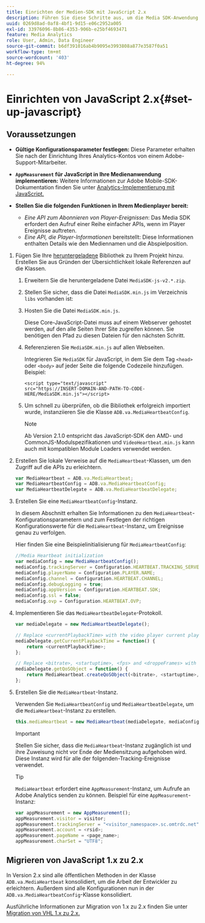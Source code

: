 ```yaml
---
title: Einrichten der Medien-SDK mit JavaScript 2.x
description: Führen Sie diese Schritte aus, um die Media SDK-Anwendung in JavaScript 2.x einzurichten.
uuid: 0269d8ad-0af8-4bf1-9d15-e06c2952a005
exl-id: 33976096-8b86-4353-906b-e25bf4693471
feature: Media Analytics
role: User, Admin, Data Engineer
source-git-commit: b6df391016ab4b9095e3993808a877e3587f0a51
workflow-type: tm+mt
source-wordcount: '403'
ht-degree: 94%

---
```


# Einrichten von JavaScript 2.x{#set-up-javascript}

## Voraussetzungen 

* **Gültige Konfigurationsparameter festlegen:** Diese Parameter erhalten Sie nach der Einrichtung Ihres Analytics-Kontos von einem Adobe-Support-Mitarbeiter.
* **`AppMeasurement` für JavaScript in Ihre Medienanwendung implementieren:** Weitere Informationen zur Adobe Mobile-SDK-Dokumentation finden Sie unter [Analytics-Implementierung mit JavaScript.](https://experienceleague.adobe.com/docs/analytics/implementation/js/overview.html?lang=de)

* **Stellen Sie die folgenden Funktionen in Ihrem Medienplayer bereit:**

   * *Eine API zum Abonnieren von Player-Ereignissen*: Das Media SDK erfordert den Aufruf einer Reihe einfacher APIs, wenn im Player Ereignisse auftreten.
   * *Eine API, die Player-Informationen* bereitstellt: Diese Informationen enthalten Details wie den Mediennamen und die Abspielposition.

1. Fügen Sie Ihre [heruntergeladene](/help/sdk-implement/download-sdks.md#download-2x-sdks) Bibliothek zu Ihrem Projekt hinzu. Erstellen Sie aus Gründen der Übersichtlichkeit lokale Referenzen auf die Klassen.

   1. Erweitern Sie die heruntergeladene Datei `MediaSDK-js-v2.*.zip`.
   1. Stellen Sie sicher, dass die Datei `MediaSDK.min.js` im Verzeichnis `libs` vorhanden ist:

   1. Hosten Sie die Datei `MediaSDK.min.js`.

      Diese Core-JavaScript-Datei muss auf einem Webserver gehostet werden, auf den alle Seiten Ihrer Site zugreifen können. Sie benötigen den Pfad zu diesen Dateien für den nächsten Schritt.

   1. Referenzieren Sie `MediaSDK.min.js` auf allen Webseiten.

      Integrieren Sie `MediaSDK` für JavaScript, in dem Sie dem Tag `<head>` oder `<body>` auf jeder Seite die folgende Codezeile hinzufügen. Beispiel:

      ```
      <script type="text/javascript"
      src="https://INSERT-DOMAIN-AND-PATH-TO-CODE-HERE/MediaSDK.min.js"></script>
      ```

   1. Um schnell zu überprüfen, ob die Bibliothek erfolgreich importiert wurde, instanziieren Sie die Klasse `ADB.va.MediaHeartbeatConfig`.

      >[!NOTE]
      >
      >Ab Version 2.1.0 entspricht das JavaScript-SDK den AMD- und CommonJS-Modulspezifikationen und `VideoHeartbeat.min.js` kann auch mit kompatiblen Module Loaders verwendet werden.

1. Erstellen Sie lokale Verweise auf die `MediaHeartbeat`-Klassen, um den Zugriff auf die APIs zu erleichtern.

   ```js
   var MediaHeartbeat = ADB.va.MediaHeartbeat;
   var MediaHeartbeatConfig = ADB.va.MediaHeartbeatConfig;
   var MediaHeartbeatDelegate = ADB.va.MediaHeartbeatDelegate;
   ```

1. Erstellen Sie eine `MediaHeartbeatConfig`-Instanz.

   In diesem Abschnitt erhalten Sie Informationen zu den `MediaHeartbeat`-Konfigurationsparametern und zum Festlegen der richtigen Konfigurationswerte für die `MediaHeartbeat`-Instanz, um Ereignisse genau zu verfolgen.

   Hier finden Sie eine Beispielinitialisierung für `MediaHeartbeatConfig`:

   ```js
   //Media Heartbeat initialization
   var mediaConfig = new MediaHeartbeatConfig();
   mediaConfig.trackingServer = Configuration.HEARTBEAT.TRACKING_SERVER;
   mediaConfig.playerName = Configuration.PLAYER.NAME;
   mediaConfig.channel = Configuration.HEARTBEAT.CHANNEL;
   mediaConfig.debugLogging = true;
   mediaConfig.appVersion = Configuration.HEARTBEAT.SDK;
   mediaConfig.ssl = false;
   mediaConfig.ovp = Configuration.HEARTBEAT.OVP;
   ```

1. Implementieren Sie das `MediaHeartbeatDelegate`-Protokoll.

   ```js
   var mediaDelegate = new MediaHeartbeatDelegate();
   
   // Replace <currentPlaybackTime> with the video player current playback time
   mediaDelegate.getCurrentPlaybackTime = function() {
       return <currentPlaybackTime>;
   };
   
   // Replace <bitrate>, <startuptime>, <fps> and <droppeFrames> with the current playback QoS values.  
   mediaDelegate.getQoSObject = function() {
       return MediaHeartbeat.createQoSObject(<bitrate>, <startuptime>, <fps>, <droppedFrames>);
   };
   ```

1. Erstellen Sie die `MediaHeartbeat`-Instanz.

   Verwenden Sie `MediaHeartbeatConfig` und `MediaHeartbeatDelegate`, um die `MediaHeartbeat`-Instanz zu erstellen.

   ```js
   this.mediaHeartbeat = new MediaHeartbeat(mediaDelegate, mediaConfig, appMeasurement);
   ```

   >[!IMPORTANT]
   >
   >Stellen Sie sicher, dass die `MediaHeartbeat`-Instanz zugänglich ist und ihre Zuweisung nicht vor Ende der Mediensitzung aufgehoben wird. Diese Instanz wird für alle der folgenden-Tracking-Ereignisse verwendet.

   >[!TIP]
   >
   >`MediaHeartbeat` erfordert eine `AppMeasurement`-Instanz, um Aufrufe an Adobe Analytics senden zu können. Beispiel für eine `AppMeasurement`-Instanz:

   ```js
   var appMeasurement = new AppMeasurement();
   appMeasurement.visitor = visitor;
   appMeasurement.trackingServer = "<visitor_namespace>.sc.omtrdc.net";
   appMeasurement.account = <rsid>;
   appMeasurement.pageName = <page_name>;
   appMeasurement.charSet = "UTF­8";
   ```

## Migrieren von JavaScript 1.x zu 2.x

In Version 2.x sind alle öffentlichen Methoden in der Klasse `ADB.va.MediaHeartbeat` konsolidiert, um die Arbeit der Entwickler zu erleichtern. Außerdem sind alle Konfigurationen nun in der `ADB.va.MediaHeartbeatConfig`-Klasse konsolidiert.

Ausführliche Informationen zur Migration von 1.x zu 2.x finden Sie unter [Migration von VHL 1.x zu 2.x.](/help/sdk-implement/va-1x-to-2x/mig-1x-2x-overview.md)
